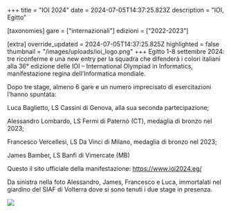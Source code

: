 +++
title = "IOI 2024"
date = 2024-07-05T14:37:25.823Z
description = "IOI, Egitto"

[taxonomies]
gare = ["internazionali"]
edizioni = ["2022-2023"]

[extra]
override_updated = 2024-07-05T14:37:25.825Z
highlighted = false
thumbnail = "/images/uploads/ioi_logo.png"
+++
Egitto 1-8 settembre 2024: tre riconferme e una new entry per la squadra che difenderà i colori italiani alla 36° edizione delle IOI – International Olympiad in Informatics, manifestazione regina dell’Informatica mondiale.

<!-- more -->

Dopo tre stage, almeno 6 gare e un numero imprecisato di esercitazioni l’hanno spuntata:

Luca Baglietto, LS Cassini di Genova, alla sua seconda partecipazione;

Alessandro Lombardo, LS Fermi di Paternò (CT), medaglia di bronzo nel 2023;

Francesco Vercellesi, LS Da Vinci di Milano, medaglia di bronzo nel 2023;

James Bamber, LS Banfi di Vimercate (MB)

Questo il sito ufficiale della manifestazione: <https://www.ioi2024.eg/>  

Da sinistra nella foto Alessandro, James, Francesco e Luca, immortalati nel giardino del SIAF di Volterra dove si sono tenuti i due stage in presenza.

![](/images/uploads/photo_12_2024-06-26_16-54-25.jpg)
